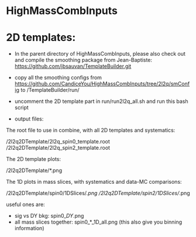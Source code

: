 # HighMassCombInputs

# 2D templates:
- In the parent directory of HighMassCombInputs, please also check out and compile the smoothing package from Jean-Baptiste:
https://github.com/jbsauvan/TemplateBuilder.git

- copy all the smoothing configs from 
https://github.com/CandiceYou/HighMassCombInputs/tree/2l2q/smConfig
to /TemplateBuilder/run/

- uncomment the 2D template part in run/run2l2q_all.sh and run this bash script

- output files:

The root file to use in combine, with all 2D templates and systematics:

/2l2q2DTemplate/2l2q_spin0_template.root 
/2l2q2DTemplate/2l2q_spin2_template.root 

The 2D template plots:

/2l2q2DTemplate/*.png

The 1D plots in mass slices, with systematics and data-MC comparisons:

/2l2q2DTemplate/spin0/1DSlices/*.png
/2l2q2DTemplate/spin2/1DSlices/*.png

useful ones are:
- sig vs DY bkg: spin0_*_DY_*.png
- all mass slices together: spin0_*_1D_all.png (this also give you binning information)

